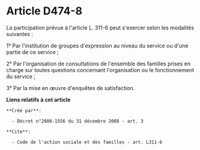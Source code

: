 # Article D474-8

La participation prévue à l'article L. 311-6 peut s'exercer selon les modalités suivantes : 

1° Par l'institution de groupes d'expression au niveau du service ou d'une partie de ce service ; 

2° Par l'organisation de consultations de l'ensemble des familles prises en charge sur toutes questions concernant
l'organisation ou le fonctionnement du service ; 

3° Par la mise en œuvre d'enquêtes de satisfaction.

**Liens relatifs à cet article**

	**Créé par**:

	  - Décret n°2008-1556 du 31 décembre 2008 - art. 3

	**Cite**:

	  - Code de l'action sociale et des familles - art. L311-6
